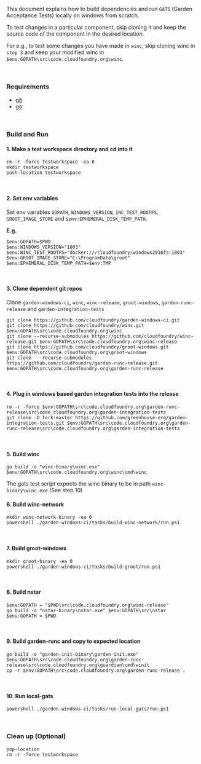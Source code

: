 This document explains how to build dependencies and run `GATS` (Garden Acceptance Tests) locally on windows from scratch.

To test changes in a particular component, skip cloning it and keep the source code of the component in the desired location.

For e.g., to test some changes you have made in `winc`, skip cloning winc in `step 3` and keep your modified winc in `$env:GOPATH\src\code.cloudfoundry.org\winc`.

<br/>

### Requirements
* [git](https://git-scm.com/)
* [go](https://golang.org/dl/)
<br/>

### Build and Run
#### 1. Make a test workspace directory and cd into it
```
rm -r -force testworkspace -ea 0
mkdir testworkspace
push-location testworkspace
```
<br/>

#### 2. Set env variables

Set env variables `GOPATH`, `WINDOWS_VERSION`, `INC_TEST_ROOTFS`, `GROOT_IMAGE_STORE` and `$env:EPHEMERAL_DISK_TEMP_PATH`.

**E.g.**
```
$env:GOPATH=$PWD
$env:WINDOWS_VERSION="1803"
$env:WINC_TEST_ROOTFS="docker:///cloudfoundry/windows2016fs:1803"
$env:GROOT_IMAGE_STORE="C:\ProgramData\groot"
$env:EPHEMERAL_DISK_TEMP_PATH=$env:TMP
```
<br/>

#### 3. Clone dependent git repos

Clone `garden-windows-ci`, `winc`, `winc-release`, `groot-windows`, `garden-runc-release` and `garden-integration-tests`
```
git clone https://github.com/cloudfoundry/garden-windows-ci.git
git clone https://github.com/cloudfoundry/winc.git $env:GOPATH\src\code.cloudfoundry.org\winc
git clone --recurse-submodules https://github.com/cloudfoundry/winc-release.git $env:GOPATH\src\code.cloudfoundry.org\winc-release
git clone https://github.com/cloudfoundry/groot-windows.git $env:GOPATH\src\code.cloudfoundry.org\groot-windows
git clone  --recurse-submodules https://github.com/cloudfoundry/garden-runc-release.git $env:GOPATH\src\code.cloudfoundry.org\garden-runc-release
```
<br/>

#### 4. Plug in windows based garden integration tests into the release
```
rm -r -force $env:GOPATH\src\code.cloudfoundry.org\garden-runc-release\src\code.cloudfoundry.org\garden-integration-tests
git clone -b fork-master https://github.com/greenhouse-org/garden-integration-tests.git $env:GOPATH\src\code.cloudfoundry.org\garden-runc-release\src\code.cloudfoundry.org\garden-integration-tests
```
<br/>

#### 5. Build winc
```
go build -o "winc-binary\winc.exe" $env:GOPATH\src\code.cloudfoundry.org\winc\cmd\winc
```
The gats test script expects the winc binary to be in path `winc-binary\winc.exe` (See step 10)
<br/>

#### 6. Build winc-network
```
mkdir winc-network-binary -ea 0
powershell ./garden-windows-ci/tasks/build-winc-network/run.ps1
```
<br/>

#### 7. Build groot-windows
```
mkdir groot-binary -ea 0
powershell ./garden-windows-ci/tasks/build-groot/run.ps1
```
<br/>

#### 8. Build nstar
```
$env:GOPATH = "$PWD\src\code.cloudfoundry.org\winc-release"
go build -o "nstar-binary\nstar.exe" $env:GOPATH\src\nstar
$env:GOPATH = $PWD
```
<br/>

#### 9. Build garden-runc and copy to expected location
```
go build -o "garden-init-binary\garden-init.exe" $env:GOPATH\src\code.cloudfoundry.org\garden-runc-release\src\code.cloudfoundry.org\guardian\cmd\winit
cp -r $env:GOPATH\src\code.cloudfoundry.org\garden-runc-release .
```
<br/>

#### 10. Run local-gats
```
powershell ./garden-windows-ci/tasks/run-local-gats/run.ps1
```
<br/>

### Clean up (Optional)
```
pop-location
rm -r -force testworkspace
```

